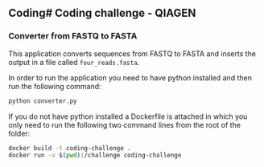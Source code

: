 ## Coding# Coding challenge - QIAGEN

### Converter from FASTQ to FASTA
This application converts sequences from FASTQ to FASTA and inserts the output in a file called `four_reads.fasta`.  

In order to run the application you need to have python installed and then run the following command:

```sh
python converter.py
```

If you do not have python installed a Dockerfile is attached in which you only need to run the following two command lines from the root of the folder:

```sh
docker build -t coding-challenge .
docker run -v $(pwd):/challenge coding-challenge
```
